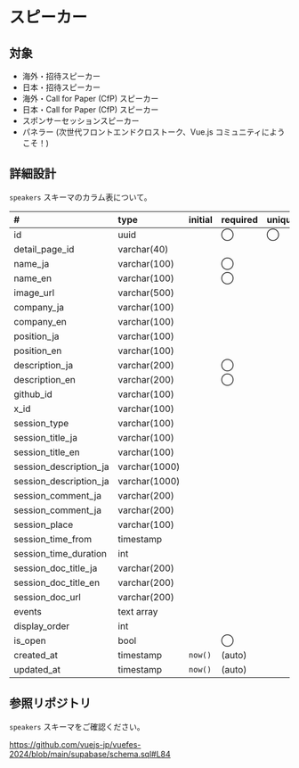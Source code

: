 # スピーカー

## 対象

- 海外・招待スピーカー
- 日本・招待スピーカー
- 海外・Call for Paper (CfP) スピーカー
- 日本・Call for Paper (CfP) スピーカー
- スポンサーセッションスピーカー
- パネラー (次世代フロントエンドクロストーク、Vue.js コミュニティにようこそ！)

## 詳細設計

`speakers` スキーマのカラム表について。

| # | type | initial | required | unique |
|:----|:----|:----|:----|:----|
| id | uuid |  | ◯ | ◯ |
| detail_page_id | varchar(40) |  |  |  |
| name_ja | varchar(100) |  | ◯ |  |
| name_en | varchar(100) |  | ◯ |  |
| image_url | varchar(500) |  |  |  |
| company_ja | varchar(100) |  |  |  |
| company_en | varchar(100) |  |  |  |
| position_ja | varchar(100) |  |  |  |
| position_en | varchar(100) |  |  |  |
| description_ja | varchar(200) |  | ◯ |  |
| description_en | varchar(200) |  | ◯ |  |
| github_id | varchar(100) |  |  |  |
| x_id | varchar(100) |  |  |  |
| session_type | varchar(100) |  |  |  |
| session_title_ja | varchar(100) |  |  |  |
| session_title_en | varchar(100) |  |  |  |
| session_description_ja | varchar(1000) |  |  |  |
| session_description_ja | varchar(1000) |  |  |  |
| session_comment_ja | varchar(200) |  |  |  |
| session_comment_ja | varchar(200) |  |  |  |
| session_place | varchar(100) |  |  |  |
| session_time_from | timestamp |  |  |  |
| session_time_duration | int |  |  |  |
| session_doc_title_ja | varchar(200) |  |  |  |
| session_doc_title_en | varchar(200) |  |  |  |
| session_doc_url | varchar(200) |  |  |  |
| events | text array |  |  |  |
| display_order | int |  |  |  |
| is_open | bool |  | ◯ |  |
| created_at | timestamp | `now()` | (auto) |  |
| updated_at | timestamp | `now()` | (auto) |  |

## 参照リポジトリ

`speakers` スキーマをご確認ください。

https://github.com/vuejs-jp/vuefes-2024/blob/main/supabase/schema.sql#L84
